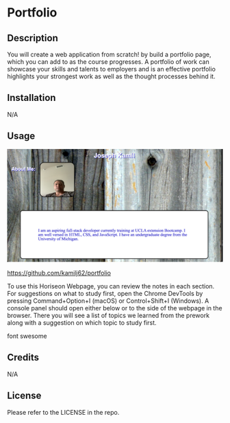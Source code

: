 # Portfolio

## Description

You will create a web application from scratch! by build a portfolio page, which you can add to as the course progresses. A portfolio of work can showcase your skills and talents to employers and is an effective portfolio highlights your strongest work as well as the thought processes behind it.

## Installation

N/A

## Usage

![final portfolio website](./assets/screenshot.png)

https://github.com/kamilj62/portfolio

To use this Horiseon Webpage, you can review the notes in each section. For suggestions on what to study first, open the Chrome DevTools by pressing Command+Option+I (macOS) or Control+Shift+I (Windows). A console panel should open either below or to the side of the webpage in the browser. There you will see a list of topics we learned from the prework along with a suggestion on which topic to study first.

font swesome <script src="https://kit.fontawesome.com/ce2bbb0855.js"> </script>

## Credits

N/A

## License

Please refer to the LICENSE in the repo.

